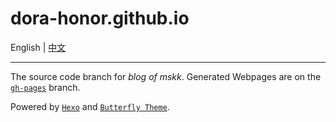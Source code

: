# dora-honor.github.io

English | [中文](README_ZH.md)

---

The source code branch for *blog of mskk*. Generated Webpages are on the [`gh-pages`](https://github.com/Dora-Honor/dora-honor.github.io/tree/gh-pages) branch.

Powered by [`Hexo`](https://hexo.io/) and [`Butterfly Theme`](https://github.com/jerryc127/hexo-theme-butterfly).
